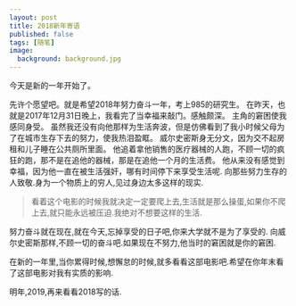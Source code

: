 ```yaml
---
layout: post
title: 2018新年寄语
published: false
tags: [随笔]
image:
  background: background.jpg
---
```


今天是新的一年开始了。

先许个愿望吧。就是希望2018年努力奋斗一年，考上985的研究生。
在昨天，也就是2017年12月31日晚上，我看完了当幸福来敲门。感触颇深。
主角的窘困使我感同身受。
虽然我还没有向他那样为生活奔波，但是仿佛看到了我小时候父母为了在城市生存下去的努力，使我热泪盈眶。
威尔史密斯身无分文，因为交不起房租和儿子睡在公共厕所里面。
他追着拿他销售的医疗器械的人跑，不顾一切的疯狂的跑，那不是在追他的器械，那是在追他一个月的生活费。
他从来没有感觉到幸福，因为他一直在被生活强奸，哪有时间停下来享受生活呢.
向那些努力生存的人致敬.身为一个物质上的穷人,见过身边太多这样的现实.

> 看着这个电影的时候我就决定一定要爬上去,生活就是那么操蛋,如果你不爬上去,就只能永远被压迫.我绝对不想要这样的生活.

努力奋斗就在现在,就在今天,忘掉享受的日子吧,你来大学就不是为了享受的.
向威尔史密斯那样,不顾一切的奋斗吧.如果现在不努力,他当时的窘困就是你的窘困.

在新的一年里,当你累得时候,想懈怠的时候,就多看看这部电影吧.希望在你年末看了这部电影对我有实质的影响.

明年,2019,再来看看2018写的话.
